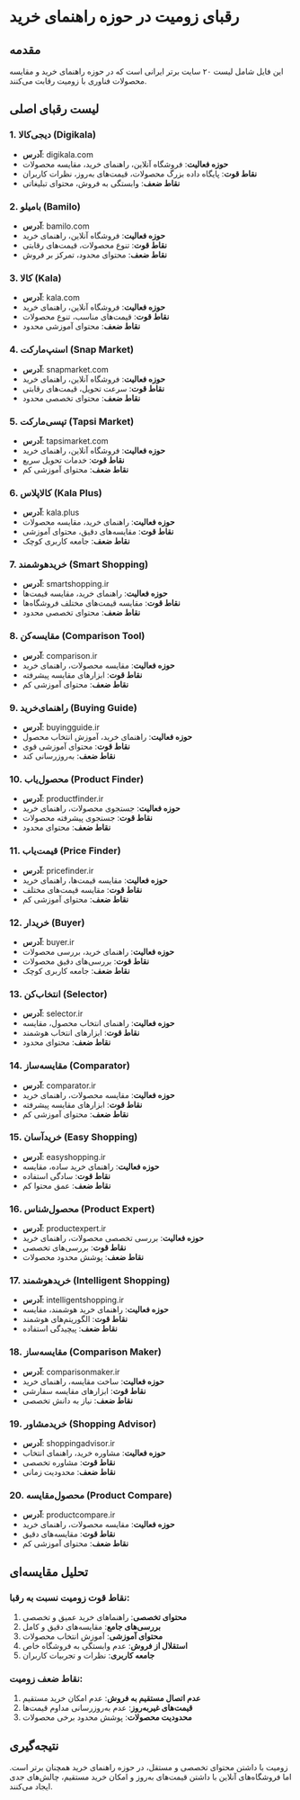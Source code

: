 # رقبای زومیت در حوزه راهنمای خرید

## مقدمه
این فایل شامل لیست ۲۰ سایت برتر ایرانی است که در حوزه راهنمای خرید و مقایسه محصولات فناوری با زومیت رقابت می‌کنند.

## لیست رقبای اصلی

### 1. دیجی‌کالا (Digikala)
- **آدرس**: digikala.com
- **حوزه فعالیت**: فروشگاه آنلاین، راهنمای خرید، مقایسه محصولات
- **نقاط قوت**: پایگاه داده بزرگ محصولات، قیمت‌های به‌روز، نظرات کاربران
- **نقاط ضعف**: وابستگی به فروش، محتوای تبلیغاتی

### 2. بامیلو (Bamilo)
- **آدرس**: bamilo.com
- **حوزه فعالیت**: فروشگاه آنلاین، راهنمای خرید
- **نقاط قوت**: تنوع محصولات، قیمت‌های رقابتی
- **نقاط ضعف**: محتوای محدود، تمرکز بر فروش

### 3. کالا (Kala)
- **آدرس**: kala.com
- **حوزه فعالیت**: فروشگاه آنلاین، راهنمای خرید
- **نقاط قوت**: قیمت‌های مناسب، تنوع محصولات
- **نقاط ضعف**: محتوای آموزشی محدود

### 4. اسنپ‌مارکت (Snap Market)
- **آدرس**: snapmarket.com
- **حوزه فعالیت**: فروشگاه آنلاین، راهنمای خرید
- **نقاط قوت**: سرعت تحویل، قیمت‌های رقابتی
- **نقاط ضعف**: محتوای تخصصی محدود

### 5. تپسی‌مارکت (Tapsi Market)
- **آدرس**: tapsimarket.com
- **حوزه فعالیت**: فروشگاه آنلاین، راهنمای خرید
- **نقاط قوت**: خدمات تحویل سریع
- **نقاط ضعف**: محتوای آموزشی کم

### 6. کالا‌پلاس (Kala Plus)
- **آدرس**: kala.plus
- **حوزه فعالیت**: راهنمای خرید، مقایسه محصولات
- **نقاط قوت**: مقایسه‌های دقیق، محتوای آموزشی
- **نقاط ضعف**: جامعه کاربری کوچک

### 7. خرید‌هوشمند (Smart Shopping)
- **آدرس**: smartshopping.ir
- **حوزه فعالیت**: راهنمای خرید، مقایسه قیمت‌ها
- **نقاط قوت**: مقایسه قیمت‌های مختلف فروشگاه‌ها
- **نقاط ضعف**: محتوای تخصصی محدود

### 8. مقایسه‌کن (Comparison Tool)
- **آدرس**: comparison.ir
- **حوزه فعالیت**: مقایسه محصولات، راهنمای خرید
- **نقاط قوت**: ابزارهای مقایسه پیشرفته
- **نقاط ضعف**: محتوای آموزشی کم

### 9. راهنمای‌خرید (Buying Guide)
- **آدرس**: buyingguide.ir
- **حوزه فعالیت**: راهنمای خرید، آموزش انتخاب محصول
- **نقاط قوت**: محتوای آموزشی قوی
- **نقاط ضعف**: به‌روزرسانی کند

### 10. محصول‌یاب (Product Finder)
- **آدرس**: productfinder.ir
- **حوزه فعالیت**: جستجوی محصولات، راهنمای خرید
- **نقاط قوت**: جستجوی پیشرفته محصولات
- **نقاط ضعف**: محتوای محدود

### 11. قیمت‌یاب (Price Finder)
- **آدرس**: pricefinder.ir
- **حوزه فعالیت**: مقایسه قیمت‌ها، راهنمای خرید
- **نقاط قوت**: مقایسه قیمت‌های مختلف
- **نقاط ضعف**: محتوای آموزشی کم

### 12. خریدار (Buyer)
- **آدرس**: buyer.ir
- **حوزه فعالیت**: راهنمای خرید، بررسی محصولات
- **نقاط قوت**: بررسی‌های دقیق محصولات
- **نقاط ضعف**: جامعه کاربری کوچک

### 13. انتخاب‌کن (Selector)
- **آدرس**: selector.ir
- **حوزه فعالیت**: راهنمای انتخاب محصول، مقایسه
- **نقاط قوت**: ابزارهای انتخاب هوشمند
- **نقاط ضعف**: محتوای محدود

### 14. مقایسه‌ساز (Comparator)
- **آدرس**: comparator.ir
- **حوزه فعالیت**: مقایسه محصولات، راهنمای خرید
- **نقاط قوت**: ابزارهای مقایسه پیشرفته
- **نقاط ضعف**: محتوای آموزشی کم

### 15. خرید‌آسان (Easy Shopping)
- **آدرس**: easyshopping.ir
- **حوزه فعالیت**: راهنمای خرید ساده، مقایسه
- **نقاط قوت**: سادگی استفاده
- **نقاط ضعف**: عمق محتوا کم

### 16. محصول‌شناس (Product Expert)
- **آدرس**: productexpert.ir
- **حوزه فعالیت**: بررسی تخصصی محصولات، راهنمای خرید
- **نقاط قوت**: بررسی‌های تخصصی
- **نقاط ضعف**: پوشش محدود محصولات

### 17. خرید‌هوشمند (Intelligent Shopping)
- **آدرس**: intelligentshopping.ir
- **حوزه فعالیت**: راهنمای خرید هوشمند، مقایسه
- **نقاط قوت**: الگوریتم‌های هوشمند
- **نقاط ضعف**: پیچیدگی استفاده

### 18. مقایسه‌ساز (Comparison Maker)
- **آدرس**: comparisonmaker.ir
- **حوزه فعالیت**: ساخت مقایسه، راهنمای خرید
- **نقاط قوت**: ابزارهای مقایسه سفارشی
- **نقاط ضعف**: نیاز به دانش تخصصی

### 19. خرید‌مشاور (Shopping Advisor)
- **آدرس**: shoppingadvisor.ir
- **حوزه فعالیت**: مشاوره خرید، راهنمای انتخاب
- **نقاط قوت**: مشاوره تخصصی
- **نقاط ضعف**: محدودیت زمانی

### 20. محصول‌مقایسه (Product Compare)
- **آدرس**: productcompare.ir
- **حوزه فعالیت**: مقایسه محصولات، راهنمای خرید
- **نقاط قوت**: مقایسه‌های دقیق
- **نقاط ضعف**: محتوای آموزشی کم

## تحلیل مقایسه‌ای

### نقاط قوت زومیت نسبت به رقبا:
1. **محتوای تخصصی**: راهنماهای خرید عمیق و تخصصی
2. **بررسی‌های جامع**: مقایسه‌های دقیق و کامل
3. **محتوای آموزشی**: آموزش انتخاب محصولات
4. **استقلال از فروش**: عدم وابستگی به فروشگاه خاص
5. **جامعه کاربری**: نظرات و تجربیات کاربران

### نقاط ضعف زومیت:
1. **عدم اتصال مستقیم به فروش**: عدم امکان خرید مستقیم
2. **قیمت‌های غیربه‌روز**: عدم به‌روزرسانی مداوم قیمت‌ها
3. **محدودیت محصولات**: پوشش محدود برخی محصولات

## نتیجه‌گیری

زومیت با داشتن محتوای تخصصی و مستقل، در حوزه راهنمای خرید همچنان برتر است. اما فروشگاه‌های آنلاین با داشتن قیمت‌های به‌روز و امکان خرید مستقیم، چالش‌های جدی ایجاد می‌کنند. 